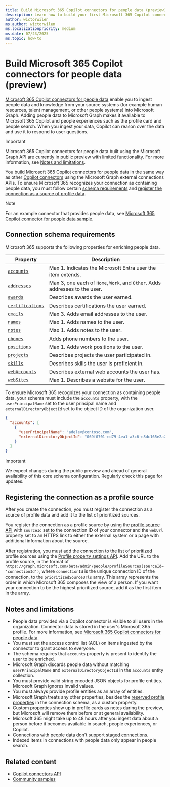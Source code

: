 ```yaml
---
title: Build Microsoft 365 Copilot connectors for people data (preview)
description: Learn how to build your first Microsoft 365 Copilot connector for people data using the Microsoft Graph SDK (preview).
author: wictorwilen
ms.author: wictorwilen
ms.localizationpriority: medium
ms.date: 07/23/2025
ms.topic: how-to
---
```


# Build Microsoft 365 Copilot connectors for people data (preview)

<!-- cSpell:ignore wictorwilen -->

[Microsoft 365 Copilot connectors for people data](/graph/peopleconnectors) enable you to ingest people data and knowledge from your source systems (for example human resources, talent management, or other people systems) into Microsoft Graph. Adding people data to Microsoft Graph makes it available to Microsoft 365 Copilot and people experiences such as the profile card and people search. When you ingest your data, Copilot can reason over the data and use it to respond to user questions.

> [!IMPORTANT]
> Microsoft 365 Copilot connectors for people data built using the Microsoft Graph API are currently in public preview with limited functionality. For more information, see [Notes and limitations](#notes-and-limitations).

You build Microsoft 365 Copilot connectors for people data in the same way as other [Copilot connectors](overview-copilot-connector.md) using the Microsoft Graph external connections APIs. To ensure Microsoft 365 recognizes your connection as containing people data, you must follow certain [schema requirements](#connection-schema-requirements) and [register the connection as a source of profile data](#registering-the-connection-as-a-profile-source).

> [!NOTE]
> For an example connector that provides people data, see [Microsoft 365 Copilot connector for people data sample](https://github.com/microsoftgraph/msgraph-people-connector-sample-dotnet).

## Connection schema requirements

Microsoft 365 supports the following properties for enriching people data.

| Property | Description |
| -------- | ----------- |
| [`accounts`](/graph/api/resources/useraccountinformation) | Max 1. Indicates the Microsoft Entra user the item extends. |
| [`addresses`](/graph/api/resources/itemaddress) | Max 3, one each of `Home`, `Work`, and `Other`. Adds addresses to the user. |
| [`awards`](/graph/api/resources/personaward) | Describes awards the user earned. |
| [`certifications`](/graph/api/resources/personcertification) | Describes certifications the user earned. |
| [`emails`](/graph/api/resources/itememail) | Max 3. Adds email addresses to the user. |
| [`names`](/graph/api/resources/personname) | Max 1. Adds names to the user. |
| [`notes`](/graph/api/resources/personannotation) | Max 1. Adds notes to the user. |
| [`phones`](/graph/api/resources/itemphone) | Adds phone numbers to the user. |
| [`positions`](/graph/api/resources/workposition) | Max 1. Adds work positions to the user. |
| [`projects`](/graph/api/resources/projectparticipation) | Describes projects the user participated in. |
| [`skills`](/graph/api/resources/skillproficiency) | Describes skills the user is proficient in. |
| [`webAccounts`](/graph/api/resources/webaccount) | Describes external web accounts the user has. |
| [`webSites`](/graph/api/resources/personwebsite) | Max 1. Describes a website for the user. |

To ensure Microsoft 365 recognizes your connection as containing people data, your schema must include the `accounts` property, with the `userPrincipalName` set to the user principal name and `externalDirectoryObjectId` set to the object ID of the organization user.

```json
{
  "accounts": [
    {
      "userPrincipalName": "adelev@contoso.com",
      "externalDirectoryObjectId": "069f0701-ed79-4ea1-a3c6-e8dc165e2a2a"
    }
  ]
}
```

> [!IMPORTANT]
> We expect changes during the public preview and ahead of general availability of this core schema configuration. Regularly check this page for updates.

## Registering the connection as a profile source

After you create the connection, you must register the connection as a source of profile data and add it to the list of prioritized sources.

You register the connection as a profile source by using the [profile source API](/graph/api/peopleadminsettings-post-profilesources) with `sourceId` set to the connection ID of your connector and the `webUrl` property set to an HTTPS link to either the external system or a page with additional information about the source.

After registration, you must add the connection to the list of prioritized profile sources using the [Profile property settings API](/graph/api/profilepropertysetting-update). Add the URL to the profile source, in the format of `https://graph.microsoft.com/beta/admin/people/profileSources(sourceId='connectionId')`, where `connectionId` is the unique connection ID of the connection, to the `prioritizedSourceUrls` array. This array represents the order in which Microsoft 365 composes the view of a person. If you want your connection to be the highest prioritized source, add it as the first item in the array.

## Notes and limitations

- People data provided via a Copilot connector is visible to all users in the organization. Connector data is stored in the user's Microsoft 365 profile. For more information, see [Microsoft 365 Copilot connectors for people data](/graph/peopleconnectors#compliance-privacy-and-data-usage).
- You must set the access control list (ACL) on items ingested by the connector to grant access to everyone.
- The schema requires that `accounts` property is present to identify the user to be enriched.
- Microsoft Graph discards people data without matching `userPrincipalName` and `externalDirectoryObjectId` in the `accounts` entity collection.
- You must provide valid string encoded JSON objects for profile entities. Microsoft Graph ignores invalid values.
- You must always provide profile entities as an array of entities.
- Microsoft Graph treats any other properties, besides the [reserved profile properties](#connection-schema-requirements) in the connection schema, as a custom property.
- Custom properties show up in profile cards as notes during the preview, but Microsoft will remove them before or at general availability.
- Microsoft 365 might take up to 48 hours after you ingest data about a person before it becomes available in search, people experiences, or Copilot.
- Connections with people data don't support [staged connections](/microsoftsearch/staged-rollout-for-graph-connectors).
- Indexed items in connections with people data only appear in people search.

## Related content

- [Copilot connectors API](/graph/connecting-external-content-connectors-api-overview?context=%2Fmicrosoft-365-copilot%2Fextensibility%2Fcontext)
- [Community samples](https://github.com/pnp/graph-connectors-samples)
